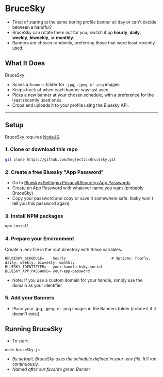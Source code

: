# **BruceSky**

- Tired of staring at the same boring profile banner all day or can't decide between a handful?
- BruceSky can rotate them out for you; switch it up **hourly**, **daily**, **weekly**, **biweekly**, or **monthly**. 
- Banners are chosen randomly, preferring those that were least recently used. 

## **What It Does**
BruceSky:
- Scans a `Banners` folder for `.jpg`, `.jpeg`, or `.png` images.
- Keeps track of when each banner was last used.
- Picks a new banner at your chosen schedule, with a preference for the least recently used ones.
- Crops and uploads it to your profile using the Bluesky API.


---

## **Setup**
BruceSky requires [NodeJS](https://nodejs.org/en).

### 1. Clone or download this repo
   ```sh
   git clone https://github.com/Seglectic/BruceSky.git
   ```
### 2. Create a free Bluesky "App Password"
 - Go to [Bluesky>Settings>Privacy&Security>App Passwords](https://bsky.app/settings/app-passwords)
 - Create an App Password with whatever name you want (probably BruceSky)
 - Copy your password and copy or save it somewhere safe. (bsky won't tell you this password again)
### 3. Install NPM packages
   ```sh
   npm install
   ```
### 4. Prepare your Environment
   Create a .env file in the root directory with these variables:
   ```env
BRUCESKY_SCHEDULE=    hourly                     # Options: hourly, daily, weekly, biweekly, monthly
BLUESKY_IDENTIFIER=   your-handle.bsky.social
BLUESKY_APP_PASSWORD= your-app-password
   ```
- Note: If you use a custom domain for your handle, simply use the domain as your identifier
### 5. Add your Banners
- Place your .jpg, .jpeg, or .png images in the Banners folder (create it if it doesn't exist).

## Running BruceSky
- To start:
```bash
node bruceSky.js
```
- *By default, BruceSky uses the schedule defined in your .env file. It'll run continuously.*
- *Named after our favorite green Banner*
